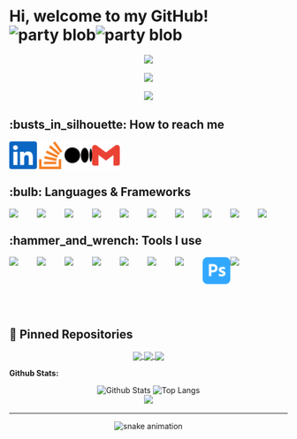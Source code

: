 # Hi, welcome to my GitHub! <img width="30" src="https://slackmojis.com/emojis/7421-typingcat/download" alt="party blob" /><img width="30" src="https://slackmojis.com/emojis/28594-typing_computer/download" alt="party blob" />

<p  align="center">
<img src="https://github.com/antoniodots/antoniodots/blob/main/assets/line.gif">             
<br>

<p  align="center">
<img src="https://github.com/antoniodots/antoniodots/blob/main/assets/computer.png">             
<br>

<p  align="center">
<img src="https://github.com/antoniodots/antoniodots/blob/main/assets/line.gif">             
<br>

<h2>:busts_in_silhouette: How to reach me</h2>

<div style="display: flex">
  <a href="https://linkedin.com/in/antoniocsmfilho" target="blank"><img align="center" src="/assets/linkedin.svg" width="50px"/></a>
  <a href="https://stackoverflow.com/users/..." target="blank"><img align="center" src="assets/stackoverflow.svg" width="50px"/></a>
  <a href="https://medium.com/..." target="blank"><img align="center" src="assets/medium.svg" width="50px" /></a>
  <a href="mailto:antonio.s.trab@gmail.com" target="blank"><img align="center" src="assets/gmail.svg" width="50px" /></a>
</div>

<h2>:bulb: Languages & Frameworks</h2>

<div style="display: flex">
  <img src="https://cdn.jsdelivr.net/gh/devicons/devicon/icons/python/python-original.svg" width="50px" />
  <img src="https://cdn.jsdelivr.net/gh/devicons/devicon/icons/javascript/javascript-original.svg" width="50px" />
  <img src="https://cdn.jsdelivr.net/gh/devicons/devicon/icons/php/php-original.svg" width="50px" />
  <img src="https://cdn.jsdelivr.net/gh/devicons/devicon/icons/java/java-original.svg" width="50px" />
  <img src="https://cdn.jsdelivr.net/gh/devicons/devicon/icons/cplusplus/cplusplus-original.svg" width="50px" />
  <img src="https://cdn.jsdelivr.net/gh/devicons/devicon/icons/c/c-original.svg"width="50px" />
  <img src="https://cdn.jsdelivr.net/gh/devicons/devicon/icons/html5/html5-original-wordmark.svg"  width="50px"/>
  <img src="https://cdn.jsdelivr.net/gh/devicons/devicon/icons/css3/css3-original-wordmark.svg" width="50px" />
  <img src="https://cdn.jsdelivr.net/gh/devicons/devicon/icons/mysql/mysql-original-wordmark.svg" width="50px" />
  <img src="https://cdn.jsdelivr.net/gh/devicons/devicon/icons/bootstrap/bootstrap-original.svg" width="50px" />
</div>

<h2>:hammer_and_wrench: Tools I use</h2>

<div style="display: flex">
  <img src="https://cdn.jsdelivr.net/gh/devicons/devicon/icons/windows8/windows8-original.svg" width="50px" />
  <img src="https://cdn.jsdelivr.net/gh/devicons/devicon/icons/linux/linux-original.svg" width="50px" />
  <img src="https://cdn.jsdelivr.net/gh/devicons/devicon/icons/vscode/vscode-original.svg" width="50px" />
  <img src="https://cdn.jsdelivr.net/gh/devicons/devicon/icons/gimp/gimp-original.svg" width="50px" />
  <img src="https://cdn.jsdelivr.net/gh/devicons/devicon/icons/git/git-original.svg" width="50px" />
  <img src="https://github.com/antoniodots/antoniodots/blob/main/assets/adobeillustrator.svg" width="50px" />
  <img src="https://img.icons8.com/cute-clipart/344/tor-browser.png" width="50px" />
  <img src="/assets/adobephotoshop.svg" width="50px" />
  <img src="https://img.icons8.com/color/344/blender-3d.png" width="50px" />
</div>

</br></br>

## 📕 Pinned Repositories

<p align="center">
<a href="https://github.com/antoniodots/Project_COVID19_UPDATE">
  <img align="center" src="https://github-readme-stats.vercel.app/api/pin/?username=antoniodots&repo=Project_COVID19_UPDATE&hide_border=true&theme=radical" />
</a>

<a href="https://github.com/antoniodots/Project_Flags">
  <img align="center" src="https://github-readme-stats.vercel.app/api/pin/?username=antoniodots&repo=Project_Flags&hide_border=true&theme=radical" />
</a>

<a href="https://github.com/antoniodots/portfolio">
  <img align="center" src="https://github-readme-stats.vercel.app/api/pin/?username=antoniodots&repo=portfolio&theme=radical&hide_border=true" />
</a>

</p>

**Github Stats:**

<!-- see https://github.com/antoniodots/github-readme-stats -->
<div align="center">
  <img height="171.5em" src="https://github-readme-stats.vercel.app/api?username=antoniodots&show_icons=true&theme=radical&count_private=true&custom_title=GitHub Stats&include_all_commits=true&hide_border=true&hide_title=true&border_radius=0" alt="Github Stats">
  <img height="171.5em" src="https://github-readme-stats.vercel.app/api/top-langs/?username=antoniodots&theme=radical&layout=compact&langs_count=10&hide_border=true&hide_title=true&border_radius=0" alt="Top Langs">
</div>

<div align="center">
<img width="843em" src="https://activity-graph.herokuapp.com/graph?username=antoniodots&bg_color=141321&color=fd418d&line=ff00ee&point=403d3d&area=true&hide_border=true">
</div>

---

<p  align="center">
<img alt="snake animation" src="https://raw.githubusercontent.com/antoniodots/antoniodots/184d994ec078e1b4ac89221a7ea2518293283cbb/assets/github-contribution-grid-snake.svg"></p>
